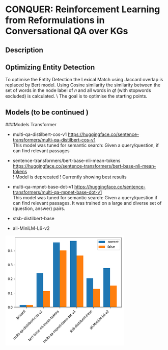 CONQUER: Reinforcement Learning from Reformulations in Conversational QA over KGs
============

Description
------------
## Optimizing Entity Detection
To optimise the Entity Detection the Lexical Match using Jaccard overlap is replaced by Bert model. Using Cosine similarity the similarity between the set of
words in the node label of 𝑛 and all words in 𝑞𝑡 (with stopwords excluded) is calculated. \\
The goal is to optimise the starting points.

## Models (to be continued )

###Models Transformer 
- multi-qa-distilbert-cos-v1 
https://huggingface.co/sentence-transformers/multi-qa-distilbert-cos-v1 \
  This model was tuned for semantic search: Given a query/question, if can find relevant passages
  

- sentence-transformers/bert-base-nli-mean-tokens https://huggingface.co/sentence-transformers/bert-base-nli-mean-tokens \
 ! Model is deprecated ! Currently showing best results
  

- multi-qa-mpnet-base-dot-v1 https://huggingface.co/sentence-transformers/multi-qa-mpnet-base-dot-v1 \
This model was tuned for semantic search: Given a query/question if can find relevant passages. It was trained on a large and diverse set of (question, answer) pairs.

- stsb-distilbert-base

- all-MiniLM-L6-v2


![alt text](model_performance_diff_correct_false_answers-2.png)
  
